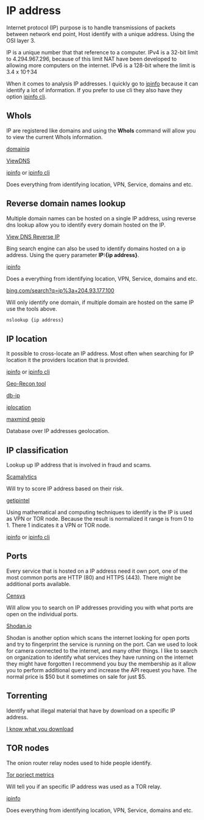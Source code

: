 # IP address

Internet protocol (IP) purpose is to handle transmissions of packets between network end point, Host identify with a unique address. Using the OSI layer 3.

IP is a unique number that that reference to a computer.
IPv4 is a 32-bit limit to 4.294.967.296, because of this limit NAT have been developed to allowing more computers on the internet.
IPv6 is a 128-bit where the limit is 3.4 x 10↑34

When it comes to analysis IP addresses. I quickly go to [ipinfo](https://ipinfo.io/) because it can identify a lot of information. If you prefer to use cli they also have they option [ipinfo cli](https://github.com/ipinfo/cli).


## WhoIs

IP are registered like domains and using the **WhoIs** command will allow you to view the current WhoIs information.

[domainiq](https://www.domainiq.com/)

[ViewDNS](https://viewdns.info/whois/)

[ipinfo](https://ipinfo.io/) or [ipinfo cli](https://github.com/ipinfo/cli)

Does everything from identifying location, VPN, Service, domains and etc.

## Reverse domain names lookup
Multiple domain names can be hosted on a single IP address, using reverse dns lookup allow you to identify every domain hosted on the IP.

[View DNS Reverse IP](https://viewdns.info/reverseip/)

Bing search engine can also be used to identify domains hosted on a ip address. Using the query parameter **IP:{ip address}**.

[ipinfo](https://ipinfo.io/)

Does a everything from identifying location, VPN, Service, domains and etc.

[bing.com/search?q=ip%3a+204.93.177.100](https://www.bing.com/search?q=ip%3a+204.93.177.100)

Will only identify one domain, if multiple domain are hosted on the same IP use the tools above. 

````cmd
nslookup {ip address}
````

## IP location
It possible to cross-locate an IP address.
Most often when searching for IP location it the providers location that is provided.

[ipinfo](https://ipinfo.io/) or [ipinfo cli](https://github.com/ipinfo/cli)

[Geo-Recon tool](https://github.com/radioactivetobi/geo-recon)

[db-ip](https://db-ip.com/)

[iplocation](https://www.iplocation.net/)

[maxmind geoip](https://dev.maxmind.com/geoip/geolite2-free-geolocation-data?lang=en)

Database over IP addresses geolocation.

## IP classification

Lookup up IP address that is involved in fraud and scams.

[Scamalytics](https://scamalytics.com/ip)

Will try to score IP address based on their risk.

[getipintel](https://getipintel.net/)

Using mathematical and computing techniques to identify is the IP is used as VPN or TOR node. Because the result is normalized it range is from 0 to 1. There 1 indicates it a VPN or TOR node.

[ipinfo](https://ipinfo.io/) or [ipinfo cli](https://github.com/ipinfo/cli)

## Ports

Every service that is hosted on a IP address need it own port, one of the most common ports are HTTP (80) and HTTPS (443). There might be additional ports available.

[Censys](https://search.censys.io/)

Will allow you to search on IP addresses providing you with what ports are open on the individual ports.

[Shodan.io](https://www.shodan.io/)

Shodan is another option which scans the internet looking for open ports and try to fingerprint the service is running on the port. Can we used to look for camera connected to the internet, and many other things. I like to search on organization to identify what services they have running on the internet they might have forgotten
I recommend you buy the membership as it allow you to perform additional query and increase the API request you have. The normal price is $50 but it sometimes on sale for just $5.

## Torrenting

Identify what illegal material that have by download on a specific IP address.

[I know what you download](https://iknowwhatyoudownload.com/)


## TOR nodes

The onion router relay nodes used to hide people identify.

[Tor porject metrics](https://metrics.torproject.org/exonerator.html)

Will tell you if an specific IP address was used as a TOR relay.

[ipinfo](https://ipinfo.io/)

Does everything from identifying location, VPN, Service, domains and etc.
